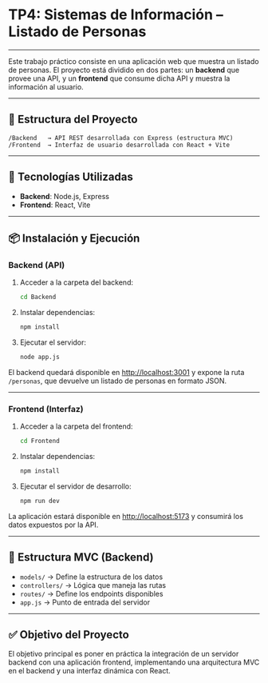 # TP4: Sistemas de Información – Listado de Personas

---

Este trabajo práctico consiste en una aplicación web que muestra un listado de personas. El proyecto está dividido en dos partes: un **backend** que provee una API, y un **frontend** que consume dicha API y muestra la información al usuario.

---

## 🧱 Estructura del Proyecto

```
/Backend   → API REST desarrollada con Express (estructura MVC)
/Frontend  → Interfaz de usuario desarrollada con React + Vite
```

---

## 🔧 Tecnologías Utilizadas

- **Backend**: Node.js, Express
- **Frontend**: React, Vite

---

## 📦 Instalación y Ejecución

### Backend (API)

1. Acceder a la carpeta del backend:
   ```bash
   cd Backend
   ```

2. Instalar dependencias:
   ```bash
   npm install
   ```

3. Ejecutar el servidor:
   ```bash
   node app.js
   ```

El backend quedará disponible en [http://localhost:3001](http://localhost:3001) y expone la ruta `/personas`, que devuelve un listado de personas en formato JSON.

---

### Frontend (Interfaz)

1. Acceder a la carpeta del frontend:
   ```bash
   cd Frontend
   ```

2. Instalar dependencias:
   ```bash
   npm install
   ```

3. Ejecutar el servidor de desarrollo:
   ```bash
   npm run dev
   ```

La aplicación estará disponible en [http://localhost:5173](http://localhost:5173) y consumirá los datos expuestos por la API.

---

## 📁 Estructura MVC (Backend)

- `models/` → Define la estructura de los datos
- `controllers/` → Lógica que maneja las rutas
- `routes/` → Define los endpoints disponibles
- `app.js` → Punto de entrada del servidor

---

## ✅ Objetivo del Proyecto

El objetivo principal es poner en práctica la integración de un servidor backend con una aplicación frontend, implementando una arquitectura MVC en el backend y una interfaz dinámica con React.
